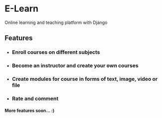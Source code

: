 # E-Learn
Online learning and teaching platform with Django

## Features
- ### Enroll courses on different subjects
- ### Become an instructor and create your own courses
- ### Create modules for course in forms of text, image, video or file
- ### Rate and comment

#### More features soon... :)
